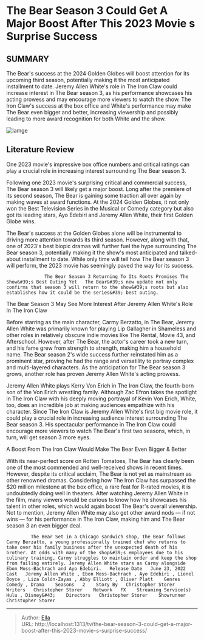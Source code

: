 # The Bear Season 3 Could Get A Major Boost After This 2023 Movie s Surprise Success


## SUMMARY 



  The Bear&#39;s success at the 2024 Golden Globes will boost attention for its upcoming third season, potentially making it the most anticipated installment to date.   Jeremy Allen White&#39;s role in The Iron Claw could increase interest in The Bear season 3, as his performance showcases his acting prowess and may encourage more viewers to watch the show.   The Iron Claw&#39;s success at the box office and White&#39;s performance may make The Bear even bigger and better, increasing viewership and possibly leading to more award recognition for both White and the show.  

![iamge](https://static1.srcdn.com/wordpress/wp-content/uploads/2024/01/jeremy-allen-white-as-carmy-in-the-bear-season-2.jpg)

## Literature Review
One 2023 movie&#39;s impressive box office numbers and critical ratings can play a crucial role in increasing interest surrounding The Bear season 3.




Following one 2023 movie&#39;s surprising critical and commercial success, The Bear season 3 will likely get a major boost. Long after the premiere of its second season, The Bear is gaining some traction all over again by making waves at award functions. At the 2024 Golden Globes, it not only won the Best Television Series in the Musical or Comedy category but also got its leading stars, Ayo Edebiri and Jeremy Allen White, their first Golden Globe wins.




The Bear&#39;s success at the Golden Globes alone will be instrumental to driving more attention towards its third season. However, along with that, one of 2023&#39;s best biopic dramas will further fuel the hype surrounding The Bear season 3, potentially making it the show&#39;s most anticipated and talked-about installment to date. While only time will tell how The Bear season 3 will perform, the 2023 movie has seemingly paved the way for its success.

                  The Bear Season 3 Returning To Its Roots Promises The Show&#39;s Best Outing Yet   The Bear&#39;s new update not only confirms that season 3 will return to the show&#39;s roots but also establishes how it could be the series&#39; best outing.    


 The Bear Season 3 May See More Interest After Jeremy Allen White&#39;s Role In The Iron Claw 
         

Before starring as the main character, Carmy Berzatto, in The Bear, Jeremy Allen White was primarily known for playing Lip Gallagher in Shameless and other roles in relatively obscure indie movies like The Rental, Movie 43, and Afterschool. However, after The Bear, the actor&#39;s career took a new turn, and his fame grew from strength to strength, making him a household name. The Bear season 2&#39;s wide success further reinstated him as a prominent star, proving he had the range and versatility to portray complex and multi-layered characters. As the anticipation for The Bear season 3 grows, another role has proven Jeremy Allen White&#39;s acting prowess.




Jeremy Allen White plays Kerry Von Erich in The Iron Claw, the fourth-born son of the Von Erich wrestling family. Although Zac Efron takes the spotlight in The Iron Claw with his deeply moving portrayal of Kevin Von Erich, White, too, does an incredible job at making audiences empathize with his character. Since The Iron Claw is Jeremy Allen White&#39;s first big movie role, it could play a crucial role in increasing audience interest surrounding The Bear season 3. His spectacular performance in The Iron Claw could encourage more viewers to watch The Bear&#39;s first two seasons, which, in turn, will get season 3 more eyes.



 A Boost From The Iron Claw Would Make The Bear Even Bigger &amp; Better 
         

With its near-perfect score on Rotten Tomatoes, The Bear has clearly been one of the most commended and well-received shows in recent times. However, despite its critical acclaim, The Bear is not yet as mainstream as other renowned dramas. Considering how The Iron Claw has surpassed the $20 million milestone at the box office, a rare feat for R-rated movies, it is undoubtedly doing well in theaters. After watching Jeremy Allen White in the film, many viewers would be curious to know how he showcases his talent in other roles, which would again boost The Bear&#39;s overall viewership. Not to mention, Jeremy Allen White may also get other award nods — if not wins — for his performance in The Iron Claw, making him and The Bear season 3 an even bigger deal.




             The Bear Set in a Chicago sandwich shop, The Bear follows Carmy Berzatto, a young professionally trained chef who returns to take over his family business after the unexpected death of his brother. At odds with many of the shop&#39;s employees due to his culinary training, Carmy struggles to maintain order and keep the shop from failing entirely. Jeremy Allen White stars as Carmy alongside Ebon Moss-Bachrach and Ayo Edebiri.   Release Date   June 23, 2022    Cast   Jeremy Allen White , Ebon Moss-Bachrach , Ayo Edebiri , Lionel Boyce , Liza Colón-Zayas , Abby Elliott , Oliver Platt    Genres   Comedy , Drama    Seasons   2    Story By   Christopher Storer    Writers   Christopher Storer    Network   FX    Streaming Service(s)   Hulu , Disney&#43;    Directors   Christopher Storer    Showrunner   Christopher Storer       


---

> Author: [Ella](https://instagram.hk.cn/)  
> URL: http://localhost:1313/tv/the-bear-season-3-could-get-a-major-boost-after-this-2023-movie-s-surprise-success/  

